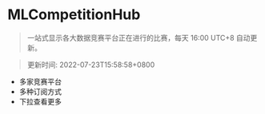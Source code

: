 # MLCompetitionHub

> 一站式显示各大数据竞赛平台正在进行的比赛，每天 16:00 UTC+8 自动更新。
  
> 更新时间: 2022-07-23T15:58:58+0800 

* 多家竞赛平台
* 多种订阅方式
* 下拉查看更多